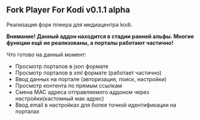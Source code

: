 ## Fork Player For Kodi v0.1.1 alpha

Реализация форк плеера для медиацентра kodi. 

**Внимание! Данный аддон находится в стадии ранней альфы. Многие функции ещё не реализованы, а порталы работают частично!**

Что готово на данный момент:

- Просмотр порталов в json формате
- Просмотр порталов в xml формате (работает частично)
- Ввод данных на портале (авторизация, поиск, настройки)
- Просмотр контента по прямым ссылкам
- Смена MAC адреса отправляемого аддоном через настройки(кастомный мак адрес)
- Ввод email в настройках для более точной идентификации на порталах
